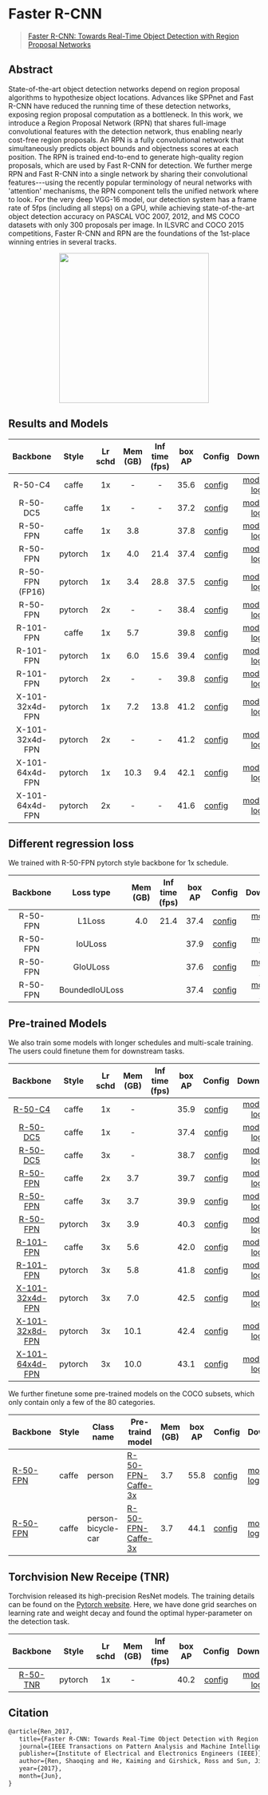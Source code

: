 # Faster R-CNN

> [Faster R-CNN: Towards Real-Time Object Detection with Region Proposal Networks](https://arxiv.org/abs/1506.01497)

<!-- [ALGORITHM] -->

## Abstract

State-of-the-art object detection networks depend on region proposal algorithms to hypothesize object locations. Advances like SPPnet and Fast R-CNN have reduced the running time of these detection networks, exposing region proposal computation as a bottleneck. In this work, we introduce a Region Proposal Network (RPN) that shares full-image convolutional features with the detection network, thus enabling nearly cost-free region proposals. An RPN is a fully convolutional network that simultaneously predicts object bounds and objectness scores at each position. The RPN is trained end-to-end to generate high-quality region proposals, which are used by Fast R-CNN for detection. We further merge RPN and Fast R-CNN into a single network by sharing their convolutional features---using the recently popular terminology of neural networks with 'attention' mechanisms, the RPN component tells the unified network where to look. For the very deep VGG-16 model, our detection system has a frame rate of 5fps (including all steps) on a GPU, while achieving state-of-the-art object detection accuracy on PASCAL VOC 2007, 2012, and MS COCO datasets with only 300 proposals per image. In ILSVRC and COCO 2015 competitions, Faster R-CNN and RPN are the foundations of the 1st-place winning entries in several tracks.

<div align=center>
<img src="https://user-images.githubusercontent.com/40661020/143881188-ab87720f-5059-4b4e-a928-b540fb8fb84d.png" height="300"/>
</div>

## Results and Models

|    Backbone     |  Style  | Lr schd | Mem (GB) | Inf time (fps) | box AP |                                                          Config                                                           |                                                                                                                                                                          Download                                                                                                                                                                           |
| :-------------: | :-----: | :-----: | :------: | :------------: | :----: | :-----------------------------------------------------------------------------------------------------------------------: | :---------------------------------------------------------------------------------------------------------------------------------------------------------------------------------------------------------------------------------------------------------------------------------------------------------------------------------------------------------: |
|     R-50-C4     |  caffe  |   1x    |    -     |       -        |  35.6  |  [config](https://github.com/open-mmlab/mmdetection/blob/master/configs/faster_rcnn/faster_rcnn_r50_caffe_c4_1x_coco.py)  |            [model](https://download.openmmlab.com/mmdetection/v2.0/faster_rcnn/faster_rcnn_r50_caffe_c4_1x_coco/faster_rcnn_r50_caffe_c4_1x_coco_20220316_150152-3f885b85.pth) \| [log](https://download.openmmlab.com/mmdetection/v2.0/faster_rcnn/faster_rcnn_r50_caffe_c4_1x_coco/faster_rcnn_r50_caffe_c4_1x_coco_20220316_150152.log.json)             |
|    R-50-DC5     |  caffe  |   1x    |    -     |       -        |  37.2  | [config](https://github.com/open-mmlab/mmdetection/blob/master/configs/faster_rcnn/faster_rcnn_r50_caffe_dc5_1x_coco.py)  |          [model](https://download.openmmlab.com/mmdetection/v2.0/faster_rcnn/faster_rcnn_r50_caffe_dc5_1x_coco/faster_rcnn_r50_caffe_dc5_1x_coco_20201030_151909-531f0f43.pth) \| [log](https://download.openmmlab.com/mmdetection/v2.0/faster_rcnn/faster_rcnn_r50_caffe_dc5_1x_coco/faster_rcnn_r50_caffe_dc5_1x_coco_20201030_151909.log.json)           |
|    R-50-FPN     |  caffe  |   1x    |   3.8    |                |  37.8  | [config](https://github.com/open-mmlab/mmdetection/tree/master/configs/faster_rcnn/faster_rcnn_r50_caffe_fpn_1x_coco.py)  |   [model](https://download.openmmlab.com/mmdetection/v2.0/faster_rcnn/faster_rcnn_r50_caffe_fpn_1x_coco/faster_rcnn_r50_caffe_fpn_1x_coco_bbox_mAP-0.378_20200504_180032-c5925ee5.pth) \| [log](https://download.openmmlab.com/mmdetection/v2.0/faster_rcnn/faster_rcnn_r50_caffe_fpn_1x_coco/faster_rcnn_r50_caffe_fpn_1x_coco_20200504_180032.log.json)   |
|    R-50-FPN     | pytorch |   1x    |   4.0    |      21.4      |  37.4  |    [config](https://github.com/open-mmlab/mmdetection/tree/master/configs/faster_rcnn/faster_rcnn_r50_fpn_1x_coco.py)     |                          [model](https://download.openmmlab.com/mmdetection/v2.0/faster_rcnn/faster_rcnn_r50_fpn_1x_coco/faster_rcnn_r50_fpn_1x_coco_20200130-047c8118.pth) \| [log](https://download.openmmlab.com/mmdetection/v2.0/faster_rcnn/faster_rcnn_r50_fpn_1x_coco/faster_rcnn_r50_fpn_1x_coco_20200130_204655.log.json)                          |
| R-50-FPN (FP16) | pytorch |   1x    |   3.4    |      28.8      |  37.5  |     [config](https://github.com/open-mmlab/mmdetection/tree/master/configs/fp16/faster_rcnn_r50_fpn_fp16_1x_coco.py)      |                       [model](https://download.openmmlab.com/mmdetection/v2.0/fp16/faster_rcnn_r50_fpn_fp16_1x_coco/faster_rcnn_r50_fpn_fp16_1x_coco_20200204-d4dc1471.pth) \| [log](https://download.openmmlab.com/mmdetection/v2.0/fp16/faster_rcnn_r50_fpn_fp16_1x_coco/faster_rcnn_r50_fpn_fp16_1x_coco_20200204_143530.log.json)                       |
|    R-50-FPN     | pytorch |   2x    |    -     |       -        |  38.4  |    [config](https://github.com/open-mmlab/mmdetection/tree/master/configs/faster_rcnn/faster_rcnn_r50_fpn_2x_coco.py)     |               [model](https://download.openmmlab.com/mmdetection/v2.0/faster_rcnn/faster_rcnn_r50_fpn_2x_coco/faster_rcnn_r50_fpn_2x_coco_bbox_mAP-0.384_20200504_210434-a5d8aa15.pth) \| [log](https://download.openmmlab.com/mmdetection/v2.0/faster_rcnn/faster_rcnn_r50_fpn_2x_coco/faster_rcnn_r50_fpn_2x_coco_20200504_210434.log.json)               |
|    R-101-FPN    |  caffe  |   1x    |   5.7    |                |  39.8  | [config](https://github.com/open-mmlab/mmdetection/tree/master/configs/faster_rcnn/faster_rcnn_r101_caffe_fpn_1x_coco.py) | [model](https://download.openmmlab.com/mmdetection/v2.0/faster_rcnn/faster_rcnn_r101_caffe_fpn_1x_coco/faster_rcnn_r101_caffe_fpn_1x_coco_bbox_mAP-0.398_20200504_180057-b269e9dd.pth) \| [log](https://download.openmmlab.com/mmdetection/v2.0/faster_rcnn/faster_rcnn_r101_caffe_fpn_1x_coco/faster_rcnn_r101_caffe_fpn_1x_coco_20200504_180057.log.json) |
|    R-101-FPN    | pytorch |   1x    |   6.0    |      15.6      |  39.4  |    [config](https://github.com/open-mmlab/mmdetection/tree/master/configs/faster_rcnn/faster_rcnn_r101_fpn_1x_coco.py)    |                        [model](https://download.openmmlab.com/mmdetection/v2.0/faster_rcnn/faster_rcnn_r101_fpn_1x_coco/faster_rcnn_r101_fpn_1x_coco_20200130-f513f705.pth) \| [log](https://download.openmmlab.com/mmdetection/v2.0/faster_rcnn/faster_rcnn_r101_fpn_1x_coco/faster_rcnn_r101_fpn_1x_coco_20200130_204655.log.json)                        |
|    R-101-FPN    | pytorch |   2x    |    -     |       -        |  39.8  |    [config](https://github.com/open-mmlab/mmdetection/tree/master/configs/faster_rcnn/faster_rcnn_r101_fpn_2x_coco.py)    |             [model](https://download.openmmlab.com/mmdetection/v2.0/faster_rcnn/faster_rcnn_r101_fpn_2x_coco/faster_rcnn_r101_fpn_2x_coco_bbox_mAP-0.398_20200504_210455-1d2dac9c.pth) \| [log](https://download.openmmlab.com/mmdetection/v2.0/faster_rcnn/faster_rcnn_r101_fpn_2x_coco/faster_rcnn_r101_fpn_2x_coco_20200504_210455.log.json)             |
| X-101-32x4d-FPN | pytorch |   1x    |   7.2    |      13.8      |  41.2  | [config](https://github.com/open-mmlab/mmdetection/tree/master/configs/faster_rcnn/faster_rcnn_x101_32x4d_fpn_1x_coco.py) |            [model](https://download.openmmlab.com/mmdetection/v2.0/faster_rcnn/faster_rcnn_x101_32x4d_fpn_1x_coco/faster_rcnn_x101_32x4d_fpn_1x_coco_20200203-cff10310.pth) \| [log](https://download.openmmlab.com/mmdetection/v2.0/faster_rcnn/faster_rcnn_x101_32x4d_fpn_1x_coco/faster_rcnn_x101_32x4d_fpn_1x_coco_20200203_000520.log.json)            |
| X-101-32x4d-FPN | pytorch |   2x    |    -     |       -        |  41.2  | [config](https://github.com/open-mmlab/mmdetection/tree/master/configs/faster_rcnn/faster_rcnn_x101_32x4d_fpn_2x_coco.py) | [model](https://download.openmmlab.com/mmdetection/v2.0/faster_rcnn/faster_rcnn_x101_32x4d_fpn_2x_coco/faster_rcnn_x101_32x4d_fpn_2x_coco_bbox_mAP-0.412_20200506_041400-64a12c0b.pth) \| [log](https://download.openmmlab.com/mmdetection/v2.0/faster_rcnn/faster_rcnn_x101_32x4d_fpn_2x_coco/faster_rcnn_x101_32x4d_fpn_2x_coco_20200506_041400.log.json) |
| X-101-64x4d-FPN | pytorch |   1x    |   10.3   |      9.4       |  42.1  | [config](https://github.com/open-mmlab/mmdetection/tree/master/configs/faster_rcnn/faster_rcnn_x101_64x4d_fpn_1x_coco.py) |            [model](https://download.openmmlab.com/mmdetection/v2.0/faster_rcnn/faster_rcnn_x101_64x4d_fpn_1x_coco/faster_rcnn_x101_64x4d_fpn_1x_coco_20200204-833ee192.pth) \| [log](https://download.openmmlab.com/mmdetection/v2.0/faster_rcnn/faster_rcnn_x101_64x4d_fpn_1x_coco/faster_rcnn_x101_64x4d_fpn_1x_coco_20200204_134340.log.json)            |
| X-101-64x4d-FPN | pytorch |   2x    |    -     |       -        |  41.6  | [config](https://github.com/open-mmlab/mmdetection/tree/master/configs/faster_rcnn/faster_rcnn_x101_64x4d_fpn_2x_coco.py) |        [model](https://download.openmmlab.com/mmdetection/v2.0/faster_rcnn/faster_rcnn_x101_64x4d_fpn_2x_coco/faster_rcnn_x101_64x4d_fpn_2x_coco_20200512_161033-5961fa95.pth) \| [log](https://download.openmmlab.com/mmdetection/v2.0/faster_rcnn/faster_rcnn_x101_64x4d_fpn_2x_coco/faster_rcnn_x101_64x4d_fpn_2x_coco_20200512_161033.log.json)         |

## Different regression loss

We trained with R-50-FPN pytorch style backbone for 1x schedule.

| Backbone |   Loss type    | Mem (GB) | Inf time (fps) | box AP |                                                       Config                                                       |                                                                                                                                                         Download                                                                                                                                                         |
| :------: | :------------: | :------: | :------------: | :----: | :----------------------------------------------------------------------------------------------------------------: | :----------------------------------------------------------------------------------------------------------------------------------------------------------------------------------------------------------------------------------------------------------------------------------------------------------------------: |
| R-50-FPN |     L1Loss     |   4.0    |      21.4      |  37.4  | [config](https://github.com/open-mmlab/mmdetection/tree/master/configs/faster_rcnn/faster_rcnn_r50_fpn_1x_coco.py) |        [model](https://download.openmmlab.com/mmdetection/v2.0/faster_rcnn/faster_rcnn_r50_fpn_1x_coco/faster_rcnn_r50_fpn_1x_coco_20200130-047c8118.pth) \| [log](https://download.openmmlab.com/mmdetection/v2.0/faster_rcnn/faster_rcnn_r50_fpn_1x_coco/faster_rcnn_r50_fpn_1x_coco_20200130_204655.log.json)         |
| R-50-FPN |    IoULoss     |          |                |  37.9  | [config](https://github.com/open-mmlab/mmdetection/tree/master/configs/faster_rcnn/faster_rcnn_r50_fpn_1x_coco.py) |         [model](https://download.openmmlab.com/mmdetection/v2.0/faster_rcnn/faster_rcnn_r50_fpn_1x_coco/faster_rcnn_r50_fpn_iou_1x_coco-fdd207f3.pth) \| [log](https://download.openmmlab.com/mmdetection/v2.0/faster_rcnn/faster_rcnn_r50_fpn_1x_coco/faster_rcnn_r50_fpn_iou_1x_coco_20200506_095954.log.json)         |
| R-50-FPN |    GIoULoss    |          |                |  37.6  | [config](https://github.com/open-mmlab/mmdetection/tree/master/configs/faster_rcnn/faster_rcnn_r50_fpn_1x_coco.py) |        [model](https://download.openmmlab.com/mmdetection/v2.0/faster_rcnn/faster_rcnn_r50_fpn_1x_coco/faster_rcnn_r50_fpn_giou_1x_coco-0eada910.pth) \| [log](https://download.openmmlab.com/mmdetection/v2.0/faster_rcnn/faster_rcnn_r50_fpn_1x_coco/faster_rcnn_r50_fpn_giou_1x_coco_20200505_161120.log.json)        |
| R-50-FPN | BoundedIoULoss |          |                |  37.4  | [config](https://github.com/open-mmlab/mmdetection/tree/master/configs/faster_rcnn/faster_rcnn_r50_fpn_1x_coco.py) | [model](https://download.openmmlab.com/mmdetection/v2.0/faster_rcnn/faster_rcnn_r50_fpn_1x_coco/faster_rcnn_r50_fpn_bounded_iou_1x_coco-98ad993b.pth) \| [log](https://download.openmmlab.com/mmdetection/v2.0/faster_rcnn/faster_rcnn_r50_fpn_1x_coco/faster_rcnn_r50_fpn_bounded_iou_1x_coco_20200505_160738.log.json) |

## Pre-trained Models

We also train some models with longer schedules and multi-scale training. The users could finetune them for downstream tasks.

|                              Backbone                              |  Style  | Lr schd | Mem (GB) | Inf time (fps) | box AP |                                                              Config                                                               |                                                                                                                                                                                        Download                                                                                                                                                                                         |
| :----------------------------------------------------------------: | :-----: | :-----: | :------: | :------------: | :----: | :-------------------------------------------------------------------------------------------------------------------------------: | :-------------------------------------------------------------------------------------------------------------------------------------------------------------------------------------------------------------------------------------------------------------------------------------------------------------------------------------------------------------------------------------: |
|      [R-50-C4](./faster_rcnn_r50_caffe_c4_mstrain_1x_coco.py)      |  caffe  |   1x    |    -     |                |  35.9  |  [config](https://github.com/open-mmlab/mmdetection/blob/master/configs/faster_rcnn/faster_rcnn_r50_caffe_c4_mstrain_1x_coco.py)  |          [model](https://download.openmmlab.com/mmdetection/v2.0/faster_rcnn/faster_rcnn_r50_caffe_c4_mstrain_1x_coco/faster_rcnn_r50_caffe_c4_mstrain_1x_coco_20220316_150527-db276fed.pth) \| [log](https://download.openmmlab.com/mmdetection/v2.0/faster_rcnn/faster_rcnn_r50_caffe_c4_mstrain_1x_coco/faster_rcnn_r50_caffe_c4_mstrain_1x_coco_20220316_150527.log.json)           |
|     [R-50-DC5](./faster_rcnn_r50_caffe_dc5_mstrain_1x_coco.py)     |  caffe  |   1x    |    -     |                |  37.4  | [config](https://github.com/open-mmlab/mmdetection/blob/master/configs/faster_rcnn/faster_rcnn_r50_caffe_dc5_mstrain_1x_coco.py)  |        [model](https://download.openmmlab.com/mmdetection/v2.0/faster_rcnn/faster_rcnn_r50_caffe_dc5_mstrain_1x_coco/faster_rcnn_r50_caffe_dc5_mstrain_1x_coco_20201028_233851-b33d21b9.pth) \| [log](https://download.openmmlab.com/mmdetection/v2.0/faster_rcnn/faster_rcnn_r50_caffe_dc5_mstrain_1x_coco/faster_rcnn_r50_caffe_dc5_mstrain_1x_coco_20201028_233851.log.json)         |
|     [R-50-DC5](./faster_rcnn_r50_caffe_dc5_mstrain_3x_coco.py)     |  caffe  |   3x    |    -     |                |  38.7  | [config](https://github.com/open-mmlab/mmdetection/blob/master/configs/faster_rcnn/faster_rcnn_r50_caffe_dc5_mstrain_3x_coco.py)  |        [model](https://download.openmmlab.com/mmdetection/v2.0/faster_rcnn/faster_rcnn_r50_caffe_dc5_mstrain_3x_coco/faster_rcnn_r50_caffe_dc5_mstrain_3x_coco_20201028_002107-34a53b2c.pth) \| [log](https://download.openmmlab.com/mmdetection/v2.0/faster_rcnn/faster_rcnn_r50_caffe_dc5_mstrain_3x_coco/faster_rcnn_r50_caffe_dc5_mstrain_3x_coco_20201028_002107.log.json)         |
|     [R-50-FPN](./faster_rcnn_r50_caffe_fpn_mstrain_2x_coco.py)     |  caffe  |   2x    |   3.7    |                |  39.7  | [config](https://github.com/open-mmlab/mmdetection/tree/master/configs/faster_rcnn/faster_rcnn_r50_caffe_fpn_mstrain_2x_coco.py)  | [model](https://download.openmmlab.com/mmdetection/v2.0/faster_rcnn/faster_rcnn_r50_caffe_fpn_mstrain_2x_coco/faster_rcnn_r50_caffe_fpn_mstrain_2x_coco_bbox_mAP-0.397_20200504_231813-10b2de58.pth) \| [log](https://download.openmmlab.com/mmdetection/v2.0/faster_rcnn/faster_rcnn_r50_caffe_fpn_mstrain_2x_coco/faster_rcnn_r50_caffe_fpn_mstrain_2x_coco_20200504_231813.log.json) |
|     [R-50-FPN](./faster_rcnn_r50_caffe_fpn_mstrain_3x_coco.py)     |  caffe  |   3x    |   3.7    |                |  39.9  | [config](https://github.com/open-mmlab/mmdetection/tree/master/configs/faster_rcnn/faster_rcnn_r50_caffe_fpn_mstrain_3x_coco.py)  |        [model](https://download.openmmlab.com/mmdetection/v2.0/faster_rcnn/faster_rcnn_r50_caffe_fpn_mstrain_3x_coco/faster_rcnn_r50_caffe_fpn_mstrain_3x_coco_20210526_095054-1f77628b.pth) \| [log](https://download.openmmlab.com/mmdetection/v2.0/faster_rcnn/faster_rcnn_r50_caffe_fpn_mstrain_3x_coco/faster_rcnn_r50_caffe_fpn_mstrain_3x_coco_20210526_095054.log.json)         |
|        [R-50-FPN](./faster_rcnn_r50_fpn_mstrain_3x_coco.py)        | pytorch |   3x    |   3.9    |                |  40.3  |    [config](https://github.com/open-mmlab/mmdetection/tree/master/configs/faster_rcnn/faster_rcnn_r50_fpn_mstrain_3x_coco.py)     |                    [model](https://download.openmmlab.com/mmdetection/v2.0/faster_rcnn/faster_rcnn_r50_fpn_mstrain_3x_coco/faster_rcnn_r50_fpn_mstrain_3x_coco_20210524_110822-e10bd31c.pth) \| [log](https://download.openmmlab.com/mmdetection/v2.0/faster_rcnn/faster_rcnn_r50_fpn_mstrain_3x_coco/faster_rcnn_r50_fpn_mstrain_3x_coco_20210524_110822.log.json)                     |
|    [R-101-FPN](./faster_rcnn_r101_caffe_fpn_mstrain_3x_coco.py)    |  caffe  |   3x    |   5.6    |                |  42.0  | [config](https://github.com/open-mmlab/mmdetection/tree/master/configs/faster_rcnn/faster_rcnn_r101_caffe_fpn_mstrain_3x_coco.py) |      [model](https://download.openmmlab.com/mmdetection/v2.0/faster_rcnn/faster_rcnn_r101_caffe_fpn_mstrain_3x_coco/faster_rcnn_r101_caffe_fpn_mstrain_3x_coco_20210526_095742-a7ae426d.pth) \| [log](https://download.openmmlab.com/mmdetection/v2.0/faster_rcnn/faster_rcnn_r101_caffe_fpn_mstrain_3x_coco/faster_rcnn_r101_caffe_fpn_mstrain_3x_coco_20210526_095742.log.json)       |
|       [R-101-FPN](./faster_rcnn_r101_fpn_mstrain_3x_coco.py)       | pytorch |   3x    |   5.8    |                |  41.8  |    [config](https://github.com/open-mmlab/mmdetection/tree/master/configs/faster_rcnn/faster_rcnn_r101_fpn_mstrain_3x_coco.py)    |                  [model](https://download.openmmlab.com/mmdetection/v2.0/faster_rcnn/faster_rcnn_r101_fpn_mstrain_3x_coco/faster_rcnn_r101_fpn_mstrain_3x_coco_20210524_110822-4d4d2ca8.pth) \| [log](https://download.openmmlab.com/mmdetection/v2.0/faster_rcnn/faster_rcnn_r101_fpn_mstrain_3x_coco/faster_rcnn_r101_fpn_mstrain_3x_coco_20210524_110822.log.json)                   |
| [X-101-32x4d-FPN](./faster_rcnn_x101_32x4d_fpn_mstrain_3x_coco.py) | pytorch |   3x    |   7.0    |                |  42.5  | [config](https://github.com/open-mmlab/mmdetection/tree/master/configs/faster_rcnn/faster_rcnn_x101_32x4d_fpn_mstrain_3x_coco.py) |      [model](https://download.openmmlab.com/mmdetection/v2.0/faster_rcnn/faster_rcnn_x101_32x4d_fpn_mstrain_3x_coco/faster_rcnn_x101_32x4d_fpn_mstrain_3x_coco_20210524_124151-16b9b260.pth) \| [log](https://download.openmmlab.com/mmdetection/v2.0/faster_rcnn/faster_rcnn_x101_32x4d_fpn_mstrain_3x_coco/faster_rcnn_x101_32x4d_fpn_mstrain_3x_coco_20210524_124151.log.json)       |
| [X-101-32x8d-FPN](./faster_rcnn_x101_32x8d_fpn_mstrain_3x_coco.py) | pytorch |   3x    |   10.1   |                |  42.4  | [config](https://github.com/open-mmlab/mmdetection/tree/master/configs/faster_rcnn/faster_rcnn_x101_32x8d_fpn_mstrain_3x_coco.py) |      [model](https://download.openmmlab.com/mmdetection/v2.0/faster_rcnn/faster_rcnn_x101_32x8d_fpn_mstrain_3x_coco/faster_rcnn_x101_32x8d_fpn_mstrain_3x_coco_20210604_182954-002e082a.pth) \| [log](https://download.openmmlab.com/mmdetection/v2.0/faster_rcnn/faster_rcnn_x101_32x8d_fpn_mstrain_3x_coco/faster_rcnn_x101_32x8d_fpn_mstrain_3x_coco_20210604_182954.log.json)       |
| [X-101-64x4d-FPN](./faster_rcnn_x101_64x4d_fpn_mstrain_3x_coco.py) | pytorch |   3x    |   10.0   |                |  43.1  | [config](https://github.com/open-mmlab/mmdetection/tree/master/configs/faster_rcnn/faster_rcnn_x101_64x4d_fpn_mstrain_3x_coco.py) |      [model](https://download.openmmlab.com/mmdetection/v2.0/faster_rcnn/faster_rcnn_x101_64x4d_fpn_mstrain_3x_coco/faster_rcnn_x101_64x4d_fpn_mstrain_3x_coco_20210524_124528-26c63de6.pth) \| [log](https://download.openmmlab.com/mmdetection/v2.0/faster_rcnn/faster_rcnn_x101_64x4d_fpn_mstrain_3x_coco/faster_rcnn_x101_64x4d_fpn_mstrain_3x_coco_20210524_124528.log.json)       |

We further finetune some pre-trained models on the COCO subsets, which only contain only a few of the 80 categories.

| Backbone                                                                      | Style | Class name         | Pre-traind model                                                    | Mem (GB) | box AP | Config                                                                      | Download                                                                                                                                                                                                                                                                                                                                                                                     |
| ----------------------------------------------------------------------------- | ----- | ------------------ | ------------------------------------------------------------------- | -------- | ------ | --------------------------------------------------------------------------- | -------------------------------------------------------------------------------------------------------------------------------------------------------------------------------------------------------------------------------------------------------------------------------------------------------------------------------------------------------------------------------------------- |
| [R-50-FPN](./faster_rcnn_r50_caffe_fpn_mstrain_1x_coco-person.py)             | caffe | person             | [R-50-FPN-Caffe-3x](./faster_rcnn_r50_caffe_fpn_mstrain_3x_coco.py) | 3.7      | 55.8   | [config](./faster_rcnn_r50_caffe_fpn_mstrain_1x_coco-person.py)             | [model](https://download.openmmlab.com/mmdetection/v2.0/faster_rcnn/faster_rcnn_r50_fpn_1x_coco-person/faster_rcnn_r50_fpn_1x_coco-person_20201216_175929-d022e227.pth) \| [log](https://download.openmmlab.com/mmdetection/v2.0/faster_rcnn/faster_rcnn_r50_fpn_1x_coco-person/faster_rcnn_r50_fpn_1x_coco-person_20201216_175929.log.json)                                                 |
| [R-50-FPN](./faster_rcnn_r50_caffe_fpn_mstrain_1x_coco-person-bicycle-car.py) | caffe | person-bicycle-car | [R-50-FPN-Caffe-3x](./faster_rcnn_r50_caffe_fpn_mstrain_3x_coco.py) | 3.7      | 44.1   | [config](./faster_rcnn_r50_caffe_fpn_mstrain_1x_coco-person-bicycle-car.py) | [model](https://download.openmmlab.com/mmdetection/v2.0/faster_rcnn/faster_rcnn_r50_fpn_1x_coco-person-bicycle-car/faster_rcnn_r50_fpn_1x_coco-person-bicycle-car_20201216_173117-6eda6d92.pth) \| [log](https://download.openmmlab.com/mmdetection/v2.0/faster_rcnn/faster_rcnn_r50_fpn_1x_coco-person-bicycle-car/faster_rcnn_r50_fpn_1x_coco-person-bicycle-car_20201216_173117.log.json) |

## Torchvision New Receipe (TNR)

Torchvision released its high-precision ResNet models. The training details can be found on the [Pytorch website](https://pytorch.org/blog/how-to-train-state-of-the-art-models-using-torchvision-latest-primitives/). Here, we have done grid searches on learning rate and weight decay and found the optimal hyper-parameter on the detection task.

|                         Backbone                          |  Style  | Lr schd | Mem (GB) | Inf time (fps) | box AP |                                                             Config                                                              |                                                                                                                                                                               Download                                                                                                                                                                               |
| :-------------------------------------------------------: | :-----: | :-----: | :------: | :------------: | :----: | :-----------------------------------------------------------------------------------------------------------------------------: | :------------------------------------------------------------------------------------------------------------------------------------------------------------------------------------------------------------------------------------------------------------------------------------------------------------------------------------------------------------------: |
| [R-50-TNR](./faster_rcnn_r50_fpn_tnr-pretrain_1x_coco.py) | pytorch |   1x    |    -     |                |  40.2  | [config](https://github.com/open-mmlab/mmdetection/blob/master/configs/faster_rcnn/faster_rcnn_r50_fpn_tnr-pretrain_1x_coco.py) | [model](https://download.openmmlab.com/mmdetection/v2.0/faster_rcnn/faster_rcnn_r50_fpn_tnr-pretrain_1x_coco/faster_rcnn_r50_fpn_tnr-pretrain_1x_coco_20220320_085147-efedfda4.pth) \| [log](https://download.openmmlab.com/mmdetection/v2.0/faster_rcnn/faster_rcnn_r50_fpn_tnr-pretrain_1x_coco/faster_rcnn_r50_fpn_tnr-pretrain_1x_coco_20220320_085147.log.json) |

## Citation

```latex
@article{Ren_2017,
   title={Faster R-CNN: Towards Real-Time Object Detection with Region Proposal Networks},
   journal={IEEE Transactions on Pattern Analysis and Machine Intelligence},
   publisher={Institute of Electrical and Electronics Engineers (IEEE)},
   author={Ren, Shaoqing and He, Kaiming and Girshick, Ross and Sun, Jian},
   year={2017},
   month={Jun},
}
```
